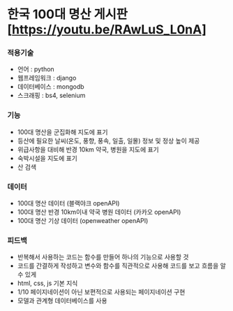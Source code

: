 # 한국 100대 명산 게시판 [https://youtu.be/RAwLuS_L0nA]

### 적용기술
- 언어 : python
- 웹프레임워크 : django
- 데이터베이스 : mongodb
- 스크래핑 : bs4, selenium
  
### 기능
- 100대 명산을 군집화해 지도에 표기
- 등산에 필요한 날씨(온도, 풍향, 풍속, 일출, 일몰) 정보 및 정상 높이 제공
- 위급사항을 대비해 반경 10km 약국, 병원을 지도에 표기
- 숙박시설을 지도에 표기
- 산 검색  
 
 ### 데이터 
- 100대 명산 데이터 (블랙야크 openAPI)
- 100대 명산 반경 10km이내 약국 병원 데이터 (카카오 openAPI)
- 100대 명산 기상 데이터 (openweather openAPI)

### 피드백
- 반복해서 사용하는 코드는 함수를 만들어 하나의 기능으로 사용할 것
- 코드를 간결하게 작성하고 변수와 함수를 직관적으로 사용해 코드를 보고 흐름을 알 수 있게
- html, css, js 기본 지식 
- 1/10 페이지네이션이 아닌 보편적으로 사용되는 페이지네이션 구현
- 모델과 관계형 데이터베이스를 사용 

